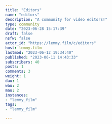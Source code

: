 ```yaml
---
title: "Editors" 
name: "editors"
description: "A community for video editors!"
type: community
date: "2023-06-28 15:17:39"
draft: false
nsfw: false
actor_id: "https://lemmy.film/c/editors"
host: lemmy.film
lastmod: "2023-06-12 19:34:40"
published: "2023-06-11 14:43:33"
subscribers: 40
posts: 1
comments: 3
weight: 1
dau: 1
wau: 2
mau: 2
instances:
- "lemmy_film"
tags: 
- "lemmy_film"

---
```


